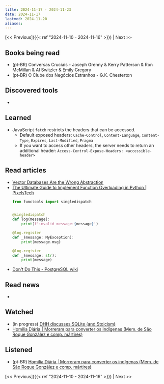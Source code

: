 ```yaml
---
title: 2024-11-17 - 2024-11-23
date: 2024-11-17
lastmod: 2024-11-20
aliases:
---
```


[<< Previous]({{< ref "2024-11-10 - 2024-11-16" >}}) | Next >>

## Books being read
- (pt-BR) Conversas Cruciais - Joseph Grenny & Kerry Patterson & Ron McMillan &
  Al Switzler & Emily Gregory
- (pt-BR) O Clube dos Negócios Estranhos - G.K. Chesterton

## Discovered tools
-

## Learned
- JavaScript `fetch` restricts the headers that can be accessed.
    * Default exposed headers: `Cache-Control`, `Content-Language`,
      `Content-Type`, `Expires`, `Last-Modified`, `Pragma`
    * If you want to access other headers, the server needs to return an
      additional header: `Access-Control-Expose-Headers: <accessible-header>`

## Read articles
- [Vector Databases Are the Wrong Abstraction](https://www.timescale.com/blog/vector-databases-are-the-wrong-abstraction)
- [The Ultimate Guide to Implement Function Overloading in Python | PixelsTech](https://www.pixelstech.net/article/1731643884-The-Ultimate-Guide-to-Implement-Function-Overloading-in-Python)
    ```python
    from functools import singledispatch


    @singledispatch
    def log(message):
        print(f'invalid message:{message}')

    @log.register
    def _(message: MyException):
        print(message.msg)

    @log.register
    def _(message: str):
        print(message)
    ```
- [Don't Do This - PostgreSQL wiki](https://wiki.postgresql.org/wiki/Don't_Do_This)

## Read news
-

## Watched
- (in progress) [DHH discusses SQLite (and Stoicism)](https://www.youtube.com/watch?v=0rlATWBNvMw)
- [Homilia Diária | Morreram para converter os indígenas (Mem. de São Roque González e comp. mártires)](https://www.youtube.com/watch?v=nq2OcdSuss4)

## Listened
- (pt-BR) [Homilia Diária | Morreram para converter os indígenas (Mem. de São Roque González e comp. mártires)](https://www.youtube.com/watch?v=nq2OcdSuss4)

[<< Previous]({{< ref "2024-11-10 - 2024-11-16" >}}) | Next >>
